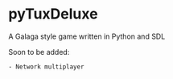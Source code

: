 pyTuxDeluxe
===========

A Galaga style game written in Python and SDL

Soon to be added:

    - Network multiplayer
